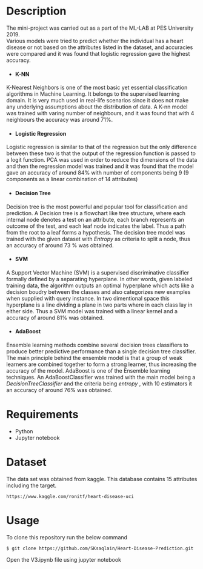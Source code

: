 # Description
The mini-project was carried out as a part of the ML-LAB at PES University 2019.<br/>
Various models were tried to predict whether the individual has a heart disease or not based on the attributes listed in the dataset, and accuracies were compared and it was found that logistic regression gave the highest accuracy.
 * #### K-NN <br/>
K-Nearest Neighbors is one of the most basic yet essential classification algorithms in Machine Learning. It belongs to the supervised learning domain. It is very much used in real-life scenarios since it does not make any underlying assumptions about the distribution of data. A K-nn model was trained with varing number of neighbours, and it was found that with 4 neighbours the accuracy was around 71%.

* #### Logistic Regression <br/>
Logistic regression is similar to that of the regression but the only difference between these two is that the output of the regression function  is passed to a logit function. PCA was used in order to reduce the dimensions of the data and then the regression model was trained and it was found that the model gave an accuracy of around 84%  with number of components being 9 (9 components as a linear combination of 14 attributes)
 
 * #### Decision Tree <br/>
Decision tree is the most powerful and popular tool for classification and prediction. A Decision tree is a flowchart like tree structure, where each internal node denotes a test on an attribute, each branch represents an outcome of the test, and each leaf node indicates the label. Thus a path from the root to a leaf forms a hypothesis. The decision tree model was trained with the given dataset with _Entropy_ as criteria to split a node, thus an accuracy of around 73 % was obtained.

* #### SVM <br/>
A Support Vector Machine (SVM) is a supervised discriminative classifier formally defined by a separating hyperplane. In other words, given labeled training data, the algorithm outputs an optimal hyperplane which acts like a decision boudry between the classes and also categorizes new examples when supplied with query instance. In two dimentional space this hyperplane is a line dividing a plane in two parts where in each class lay in either side. Thus a SVM model was trained with a linear kernel and a accuracy of around 81% was obtained.

* #### AdaBoost <br/>
Ensemble learning methods combine several decision trees classifiers to produce better predictive performance than a single decision tree classifier. The main principle behind the ensemble model is that a group of weak learners are combined together to form a strong learner, thus increasing the accuracy of the model. AdaBoost is one of the Ensemble learning techniques.
An AdaBoostClassifier was trained with the main model being a _DecisionTreeClassifier_ and the criteria being _entropy_ , with 10 estimators it an accuracy of around 76% was obtained.

# Requirements
* Python 
* Jupyter notebook
# Dataset
The data set was obtained from kaggle. This database contains 15 attributes including the target.
```
https://www.kaggle.com/ronitf/heart-disease-uci
```
# Usage
To clone this repository run the below command
```
$ git clone https://github.com/SKsaqlain/Heart-Disease-Prediction.git
```
Open the V3.ipynb file using jupyter notebook 
